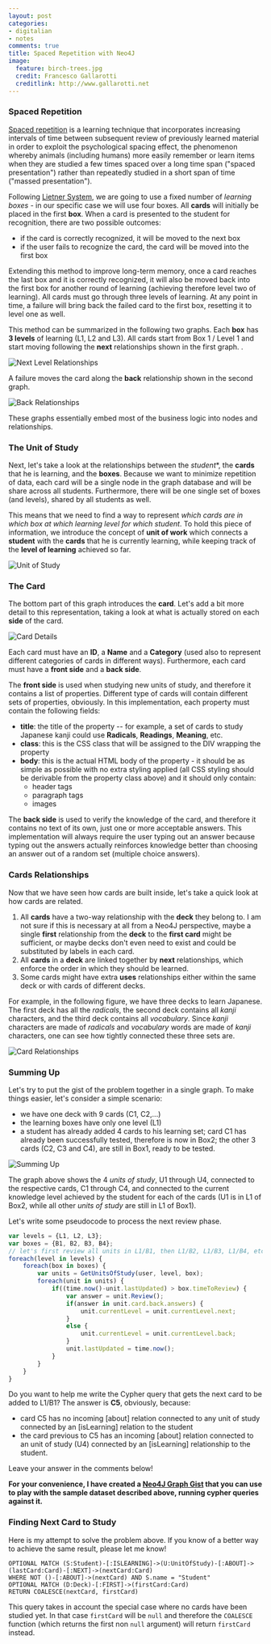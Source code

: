 ```yaml
---
layout: post
categories: 
- digitalian
- notes
comments: true
title: Spaced Repetition with Neo4J
image:
  feature: birch-trees.jpg
  credit: Francesco Gallarotti
  creditlink: http://www.gallarotti.net
---
```

### Spaced Repetition
[Spaced repetition](http://en.wikipedia.org/wiki/Spaced_repetition) is a learning technique that incorporates increasing intervals of time between subsequent review of previously learned material in order to exploit the psychological spacing effect, the phenomenon whereby animals (including humans) more easily remember or learn items when they are studied a few times spaced over a long time span ("spaced presentation") rather than repeatedly studied in a short span of time ("massed presentation").

Following [Lietner System](http://en.wikipedia.org/wiki/Leitner_system), we are going to use a fixed number of *learning boxes* - in our specific case we will use four boxes. All **cards** will initially be placed in the first **box**. When a card is presented to the student for recognition, there are two possible outcomes:  

- if the card is correctly recognized, it will be moved to the next box
- if the user fails to recognize the card, the card will be moved into the first box

Extending this method to improve long-term memory, once a card reaches the last box and it is correctly recognized, it will also be moved back into the first box for another round of learning (achieving therefore level two of learning). All cards must go through three levels of learning. At any point in time, a failure will bring back the failed card to the first box, resetting it to level one as well.

This method can be summarized in the following two graphs. Each **box** has **3 levels** of learning (L1, L2 and L3). All cards start from Box 1 / Level 1 and start moving following the **next** relationships shown in the first graph. .

![Next Level Relationships](/assets/2014/05/LevelsNext.png)

A failure moves the card along the **back** relationship shown in the second graph. 

![Back Relationships](/assets/2014/05/LevelsBack.png)

These graphs essentially embed most of the business logic into nodes and relationships.

### The Unit of Study
Next, let's take a look at the relationships between the *student**, the **cards** that he is learning, and the **boxes**. Because we want to minimize repetition of data, each card will be a single node in the graph database and will be share across all students. Furthermore, there will be one single set of boxes (and levels), shared by all students as well. 

This means that we need to find a way to represent *which cards are in which box at which learning level for which student*. To hold this piece of information, we introduce the concept of **unit of work** which connects a **student** with the **cards** that he is currently learning, while keeping track of the **level of learning** achieved so far.

![Unit of Study](/assets/2014/05/UnitOfStudy.png)

### The Card
The bottom part of this graph introduces the **card**. Let's add a bit more detail to this representation, taking a look at what is actually stored on each **side** of the card. 

![Card Details](/assets/2014/05/cardDetails.png)

Each card must have an **ID**, a **Name** and a **Category** (used also to represent different categories of cards in different ways). Furthermore, each card must have a **front side** and a **back side**. 

The **front side** is used when studying new units of study, and therefore it contains a list of properties. Different type of cards will contain different sets of properties, obviously. In this implementation, each property must contain the following fields:

- **title**: the title of the property -- for example, a set of cards to study Japanese kanji could use **Radicals**, **Readings**, **Meaning**, etc.
- **class**: this is the CSS class that will be assigned to the DIV wrapping the property
- **body**: this is the actual HTML body of the property - it should be as simple as possible with no extra styling applied (all CSS styling should be derivable from the property class above) and it should only contain:
    - header tags
    - paragraph tags 
    - images

The **back side** is used to verify the knowledge of the card, and therefore it contains no text of its own, just one or more acceptable answers. This implementation will always require the user typing out an answer because typing out the answers actually reinforces  knowledge better than choosing an answer out of a random set (multiple choice answers).

### Cards Relationships
Now that we have seen how cards are built inside, let's take a quick look at how cards are related.
1. All **cards** have a two-way relationship with the **deck** they belong to. I am not sure if this is necessary at all from a Neo4J perspective, maybe a single **first** relationship from the **deck** to the **first card** might be sufficient, or maybe decks don't even need to exist and could be substituted by labels in each card. 
2. All **cards** in a **deck** are linked together by **next** relationships, which enforce the order in which they should be learned.
3. Some cards might have extra **uses** relationships either within the same deck or with cards of different decks. 

For example, in the following figure, we have three decks to learn Japanese. The first deck has all the *radicals*, the second deck contains all *kanji* characters, and the third deck contains all *vocabulary*. Since *kanji* characters are made of *radicals* and *vocabulary* words are made of *kanji* characters, one can see how tightly connected these three sets are.

![Card Relationships](/assets/2014/05/cardsRelationships.png)

### Summing Up
Let's try to put the gist of the problem together in a single graph. To make things easier, let's consider a simple scenario:

- we have one deck with 9 cards (C1, C2,...)
- the learning boxes have only one level (L1)
- a student has already added 4 cards to his learning set; card C1 has already been successfully tested, therefore is now in Box2; the other 3 cards (C2, C3 and C4), are still in Box1, ready to be tested.

![Summing Up](/assets/2014/05/summingUp.png)

The graph above shows the 4 *units of study*, U1 through U4, connected to the respective cards, C1 through C4, and connected to the current knowledge level achieved by the student for each of the cards (U1 is in L1 of Box2, while all other *units of study* are still in L1 of Box1).

Let's write some pseudocode to process the next review phase.

```javascript
var levels = {L1, L2, L3};
var boxes = {B1, B2, B3, B4};
// let's first review all units in L1/B1, then L1/B2, L1/B3, L1/B4, etc.
foreach(level in levels) {
	foreach(box in boxes) {
		var units = GetUnitsOfStudy(user, level, box);
		foreach(unit in units) {
			if((time.now()-unit.lastUpdated) > box.timeToReview) {
				var answer = unit.Review();
				if(answer in unit.card.back.answers) {
					unit.currentLevel = unit.currentLevel.next;
				}
				else {
					unit.currentLevel = unit.currentLevel.back;
				}
				unit.lastUpdated = time.now();
			}
		}
	}
}
```

Do you want to help me write the Cypher query that gets the next card to be added to L1/B1? 
The answer is **C5**, obviously, because:

- card C5 has no incoming [about] relation connected to any unit of study connected by an [isLearning] relation to the student 
- the card previous to C5 has an incoming [about] relation connected to an unit of study (U4) connected by an [isLearning] relationship to the student.

Leave your answer in the comments below!

**For your convenience, I have created a [Neo4J Graph Gist](http://gist.neo4j.org/?7a15487ef7f4cb95f353) that you can use to play with the sample dataset described above, running cypher queries against it.**

### Finding Next Card to Study

Here is my attempt to solve the problem above. If you know of a better way to achieve the same result, please let me know!

```
OPTIONAL MATCH (S:Student)-[:ISLEARNING]->(U:UnitOfStudy)-[:ABOUT]->(lastCard:Card)-[:NEXT]->(nextCard:Card)
WHERE NOT ()-[:ABOUT]->(nextCard) AND S.name = "Student"
OPTIONAL MATCH (D:Deck)-[:FIRST]->(firstCard:Card)
RETURN COALESCE(nextCard, firstCard)
```

This query takes in account the special case where no cards have been studied yet. In that case `firstCard` will be `null` and therefore the `COALESCE` function (which returns the first non `null` argument) will return `firstCard` instead.